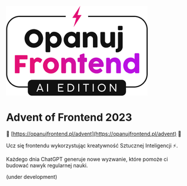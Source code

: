 ![](./resources/logo-dark-vertical-1.png)

# Advent of Frontend 2023

🎄 [https://opanujfrontend.pl/advent](https://opanujfrontend.pl/advent) 🎄

Ucz się frontendu wykorzystując kreatywność Sztucznej Inteligencji ⚡️.

Każdego dnia ChatGPT generuje nowe wyzwanie, które pomoże ci budować nawyk regularnej nauki.

(under development)